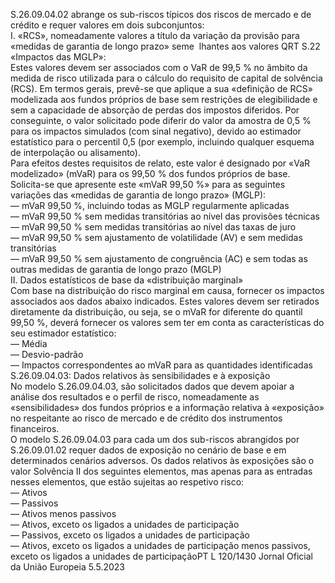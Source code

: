  
S.26.09.04.02 abrange os sub-riscos típicos dos riscos de mercado e de crédito e requer valores em dois subconjuntos:  
I. «RCS», nomeadamente valores a título da variação da provisão para «medidas de garantia de longo prazo» seme ­
lhantes aos valores QRT S.22 «Impactos das MGLP»:  
Estes valores devem ser associados com o VaR de 99,5 % no âmbito da medida de risco utilizada para o cálculo do 
requisito de capital de solvência (RCS). Em termos gerais, prevê-se que aplique a sua «definição de RCS» modelizada 
aos fundos próprios de base sem restrições de elegibilidade e sem a capacidade de absorção de perdas dos impostos 
diferidos. Por conseguinte, o valor solicitado pode diferir do valor da amostra de 0,5 % para os impactos simulados 
(com sinal negativo), devido ao estimador estatístico para o percentil 0,5 (por exemplo, incluindo qualquer esquema 
de interpolação ou alisamento).  
Para efeitos destes requisitos de relato, este valor é designado por «VaR modelizado» (mVaR) para os 99,50 % dos 
fundos próprios de base.  
Solicita-se que apresente este «mVaR 99,50 %» para as seguintes variações das «medidas de garantia de longo prazo» 
(MGLP):  
— mVaR 99,50 %, incluindo todas as MGLP regularmente aplicadas  
— mVaR 99,50 % sem medidas transitórias ao nível das provisões técnicas  
— mVaR 99,50 % sem medidas transitórias ao nível das taxas de juro  
— mVaR 99,50 % sem ajustamento de volatilidade (AV) e sem medidas transitórias  
— mVaR 99,50 % sem ajustamento de congruência (AC) e sem todas as outras medidas de garantia de longo prazo 
(MGLP)  
II. Dados estatísticos de base da «distribuição marginal»  
Com base na distribuição do risco marginal em causa, fornecer os impactos associados aos dados abaixo indicados. 
Estes valores devem ser retirados diretamente da distribuição, ou seja, se o mVaR for diferente do quantil 99,50 %, 
deverá fornecer os valores sem ter em conta as características do seu estimador estatístico:  
— Média  
— Desvio-padrão  
— Impactos correspondentes ao mVaR para as quantidades identificadas  
S.26.09.04.03: Dados relativos às sensibilidades e à exposição  
No modelo S.26.09.04.03, são solicitados dados que devem apoiar a análise dos resultados e o perfil de risco, 
nomeadamente as «sensibilidades» dos fundos próprios e a informação relativa à «exposição» no respeitante ao risco 
de mercado e de crédito dos instrumentos financeiros.  
O modelo S.26.09.04.03 para cada um dos sub-riscos abrangidos por S.26.09.01.02 requer dados de exposição no 
cenário de base e em determinados cenários adversos. Os dados relativos às exposições são o valor Solvência II dos 
seguintes elementos, mas apenas para as entradas nesses elementos, que estão sujeitas ao respetivo risco:  
— Ativos  
— Passivos  
— Ativos menos passivos  
— Ativos, exceto os ligados a unidades de participação  
— Passivos, exceto os ligados a unidades de participação  
— Ativos, exceto os ligados a unidades de participação menos passivos, exceto os ligados a unidades de participaçãoPT  L 120/1430 Jornal Oficial da União Europeia 5.5.2023
